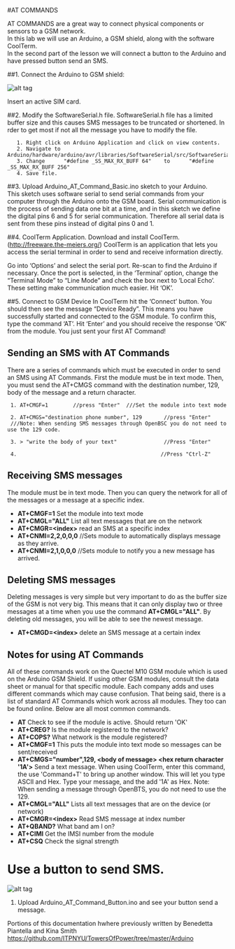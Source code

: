 #AT COMMANDS

AT COMMANDS are a great way to connect physical components or sensors to a GSM network.  
In this lab we will use an Arduino, a GSM shield, along with the software CoolTerm.  
In the second part of the lesson we will connect a button to the Arduino and have pressed button send an SMS.

##1. Connect the Arduino to GSM shield:

![alt tag](https://github.com/saycel/towers-of-power/blob/master/Arduino_GSM_Simple.png)

Insert an active SIM card.

##2. Modify the SoftwareSerial.h file.
SoftwareSerial.h file has a limited buffer size and this causes SMS messages to be truncated or shortened. In rder to get most if not all the message you have to modify the file.

       1. Right click on Arduino Application and click on view contents. 
       2. Navigate to Arduino/hardware/arduino/avr/libraries/SoftwareSerial/src/SoftwareSerial.h
       3. Change      "#define _SS_MAX_RX_BUFF 64"    to      "#define _SS_MAX_RX_BUFF 256"
       4. Save file. 
       
##3. Upload Arduino_AT_Command_Basic.ino sketch to your Arduino.  
This sketch uses software serial to send serial commands from your computer through the Arduino onto the GSM board. 
Serial communication is the process of sending data one bit at a time, and in this sketch we define the digital pins 6 and 5 for serial communication. Therefore all serial data is sent from these pins instead of digital pins 0 and 1.


##4. CoolTerm Application. 
Download and install CoolTerm.  (http://freeware.the-meiers.org/)
CoolTerm is an application that lets you access the serial terminal in order to send and receive information directly.

Go into ‘Options’ and select the serial port. 
Re-scan to find the Arduino if necessary. 
Once the port is selected, in the ‘Terminal’ option, change the “Terminal Mode” to “Line Mode” and check the box next to ‘Local Echo’. These setting make communication much easier. Hit ‘OK’. 

##5. Connect to GSM Device
In CoolTerm hit the ‘Connect’ button. You should then see the message “Device Ready”. This means you have successfully started and connected to the GSM module. 
To confirm this, type the command ‘AT’. 
Hit ‘Enter’ and you should receive the response ‘OK’ from the module. 
You just sent your first AT Command!

## Sending an SMS with AT Commands
There are a series of commands which must be executed in order to send an SMS using AT Commands.  First the module must be in text mode.  Then, you must send the AT+CMGS command with the destination number, 129, body of the message and a return character.  

     1. AT+CMGF=1        //press "Enter"  ///Set the module into text mode

     2. AT+CMGS="destination phone number", 129       //press "Enter"   
     ///Note: When sending SMS messages through OpenBSC you do not need to use the 129 code.
     
     3. > "write the body of your text"               //Press "Enter"
     
     4.                                              //Press "Ctrl-Z"



## Receiving SMS messages
The module must be in text mode.  Then you can query the network for all of the messages or a message at a specific index.
- __AT+CMGF=1__ Set the module into text mode
- __AT+CMGL="ALL"__ List all text messages that are on the network
- __AT+CMGR=\<index\>__ read an SMS at a specific index
- __AT+CNMI=2,2,0,0,0__   //Sets module to automatically displays message as they arrive. 
- __AT+CNMI=2,1,0,0,0__   //Sets module to notify you a new message has arrived. 

## Deleting SMS messages
Deleting messages is very simple but very important to do as the buffer size of the GSM is not very big.  This means that it can only display two or three messages at a time when you use the command __AT+CMGL="ALL"__. By deleting old messages, you will be able to see the newest message.

- __AT+CMGD=\<index\>__ delete an SMS message at a certain index


## Notes for using AT Commands
All of these commands work on the Quectel M10 GSM module which is used on the Arduino GSM Shield.  If using other GSM modules, consult the data sheet or manual for that specific module.  Each company adds and uses different commands which may cause confusion.  That being said, there is a list of standard AT Commands which work across all modules.  They too can be found online.  Below are all most common commands.

- __AT__  Check to see if the module is active.  Should return 'OK'
- __AT+CREG?__ Is the module registered to the network?
- __AT+COPS?__ What network is the module registered?
- __AT+CMGF=1__ This puts the module into text mode so messages can be sent/received
- __AT+CMGS="number",129, \<body of message\> \<hex return character '1A'\>__ Send a text message.  When using CoolTerm, enter this command, the use 'Command+T' to bring up another window.  This will let you type ASCII and Hex.  Type your message, and the add '1A' as Hex. Note: When sending a message through OpenBTS, you do not need to use the 129.
- __AT+CMGL="ALL"__ Lists all text messages that are on the device (or network)
- __AT+CMGR=\<index\>__ Read SMS message at index number
- __AT+QBAND?__ What band am I on?
- __AT+CIMI__ Get the IMSI number from the module
- __AT+CSQ__ Check the signal strength


# Use a button to send SMS. 
![alt tag](https://github.com/saycel/towers-of-power/blob/master/Arduino_GSM_Button.png)

1. Upload Arduino_AT_Command_Button.ino and see your button send a message.  


Portions of this documentation hwhere previously written by Benedetta Piantella and Kina Smith
https://github.com/ITPNYU/TowersOfPower/tree/master/Arduino
